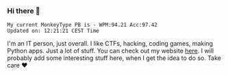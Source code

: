 ### Hi there 👋
<!-- PB START -->
```
My current MonkeyType PB is - WPM:94.21 Acc:97.42
Updated on: 12:21:21 CEST Time
```
<!-- PB END -->
I'm an IT person, just overall. I like CTFs, hacking, coding games, making Python apps. Just a lot of stuff.
You can check out my website [here](https://skill3472.github.io/).
I will probably add some interesting stuff here, when I get the idea to do so. Take care ❤️
